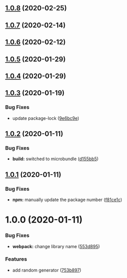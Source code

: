 ## [1.0.8](https://github.com/CassandraSpruit/Serendipity/compare/v1.0.7...v1.0.8) (2020-02-25)

## [1.0.7](https://github.com/CassandraSpruit/Serendipity/compare/v1.0.6...v1.0.7) (2020-02-14)

## [1.0.6](https://github.com/CassandraSpruit/Serendipity/compare/v1.0.5...v1.0.6) (2020-02-12)

## [1.0.5](https://github.com/CassandraSpruit/Serendipity/compare/v1.0.4...v1.0.5) (2020-01-29)

## [1.0.4](https://github.com/CassandraSpruit/Serendipity/compare/v1.0.3...v1.0.4) (2020-01-29)

## [1.0.3](https://github.com/CassandraSpruit/Serendipity/compare/v1.0.2...v1.0.3) (2020-01-19)


### Bug Fixes

* update package-lock ([9e6bc9e](https://github.com/CassandraSpruit/Serendipity/commit/9e6bc9e3dac33b7fa8ddb881ecfd89fd31bdaae9))

## [1.0.2](https://github.com/CassandraSpruit/Serendipity/compare/v1.0.1...v1.0.2) (2020-01-11)


### Bug Fixes

* **build:** switched to microbundle ([d155bb5](https://github.com/CassandraSpruit/Serendipity/commit/d155bb53376483aab6d7205462f0295a82beb123))

## [1.0.1](https://github.com/CassandraSpruit/Serendipity/compare/v1.0.0...v1.0.1) (2020-01-11)


### Bug Fixes

* **npm:** manually update the package number ([f81ce1c](https://github.com/CassandraSpruit/Serendipity/commit/f81ce1c388198286fe6f3038a4e1653673f386da))

# 1.0.0 (2020-01-11)


### Bug Fixes

* **webpack:** change library name ([553d895](https://github.com/CassandraSpruit/Serendipity/commit/553d895c59411f921f5205c35338fca156762732))


### Features

* add random generator ([753b897](https://github.com/CassandraSpruit/Serendipity/commit/753b897247f2bd44464db6bc7d6b5ce6c060dcca))
